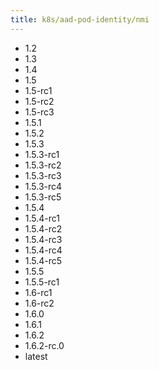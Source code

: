 ```yaml
---
title: k8s/aad-pod-identity/nmi
---
```

- 1.2
- 1.3
- 1.4
- 1.5
- 1.5-rc1
- 1.5-rc2
- 1.5-rc3
- 1.5.1
- 1.5.2
- 1.5.3
- 1.5.3-rc1
- 1.5.3-rc2
- 1.5.3-rc3
- 1.5.3-rc4
- 1.5.3-rc5
- 1.5.4
- 1.5.4-rc1
- 1.5.4-rc2
- 1.5.4-rc3
- 1.5.4-rc4
- 1.5.4-rc5
- 1.5.5
- 1.5.5-rc1
- 1.6-rc1
- 1.6-rc2
- 1.6.0
- 1.6.1
- 1.6.2
- 1.6.2-rc.0
- latest
